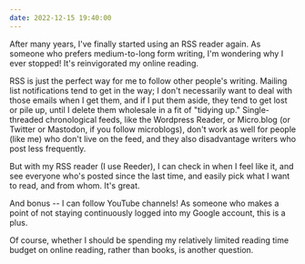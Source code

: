 ```yaml
---
date: 2022-12-15 19:40:00
---
```


After many years, I've finally started using an RSS reader again. As someone who prefers medium-to-long form writing, I'm wondering why I ever stopped! It's reinvigorated my online reading. 

RSS is just the perfect way for me to follow other people's writing. Mailing list notifications tend to get in the way; I don't necessarily want to deal with those emails when I get them, and if I put them aside, they tend to get lost or pile up, until I delete them wholesale in a fit of "tidying up." Single-threaded chronological feeds, like the Wordpress Reader, or Micro.blog (or Twitter or Mastodon, if you follow microblogs), don't work as well for people (like me) who don't live on the feed, and they also disadvantage writers who post less frequently.

But with my RSS reader (I use Reeder), I can check in when I feel like it, and see everyone who's posted since the last time, and easily pick what I want to read, and from whom. It's great.

And bonus -- I can follow YouTube channels! As someone who makes a point of not staying continuously logged into my Google account, this is a plus.

Of course, whether I should be spending my relatively limited reading time budget on online reading, rather than books, is another question.
